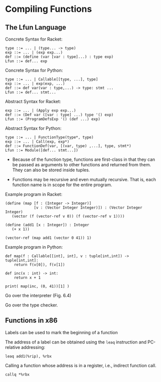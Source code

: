 # Compiling Functions

## The Lfun Language

Concrete Syntax for Racket:

    type ::= ... | (type... -> type)
    exp ::= ... | (exp exp...)
    def ::= (define (var [var : type]...) : type exp)
    Lfun ::= def... exp

Concrete Syntax for Python:

    type ::= ... | Callable[[type, ...], type]
    exp ::= ... | exp(exp, ...)
    def ::= def var(var : type,...) -> type: stmt ...
    Lfun ::= def... stmt...

Abstract Syntax for Racket:

    exp ::= ... | (Apply exp exp...)
    def ::= (Def var ([var : type] ...) type '() exp)
    Lfun ::= (ProgramDefsExp '() (def ...) exp)

Abstract Syntax for Python:

    type ::= ... | FunctionType(type*, type)
    exp ::= ... | Call(exp, exp*)
    def ::= FunctionDef(var, [(var, type) ,...], type, stmt*)
    Lfun ::= Module([def... stmt...])

* Because of the function type, functions are first-class in that they
  can be passed as arguments to other functions and returned from
  them. They can also be stored inside tuples.
  
* Functions may be recursive and even mutually recursive.  That is,
  each function name is in scope for the entire program.

Example program in Racket:

    (define (map [f : (Integer -> Integer)]
                 [v : (Vector Integer Integer)]) : (Vector Integer Integer)
       (vector (f (vector-ref v 0)) (f (vector-ref v 1))))
       
    (define (add1 [x : Integer]) : Integer
       (+ x 1))
       
    (vector-ref (map add1 (vector 0 41)) 1)
    
Example program in Python:

	def map(f : Callable[[int], int], v : tuple[int,int]) -> tuple[int,int]:
		return f(v[0]), f(v[1])

	def inc(x : int) -> int:
		return x + 1

	print( map(inc, (0, 41))[1] )

Go over the interpreter (Fig. 6.4)

Go over the type checker.

## Functions in x86

Labels can be used to mark the beginning of a function

The address of a label can be obtained using the `leaq` instruction
and PC-relative addressing:

    leaq add1(%rip), %rbx

Calling a function whose address is in a register, i.e., indirect
function call.

    callq *%rbx

